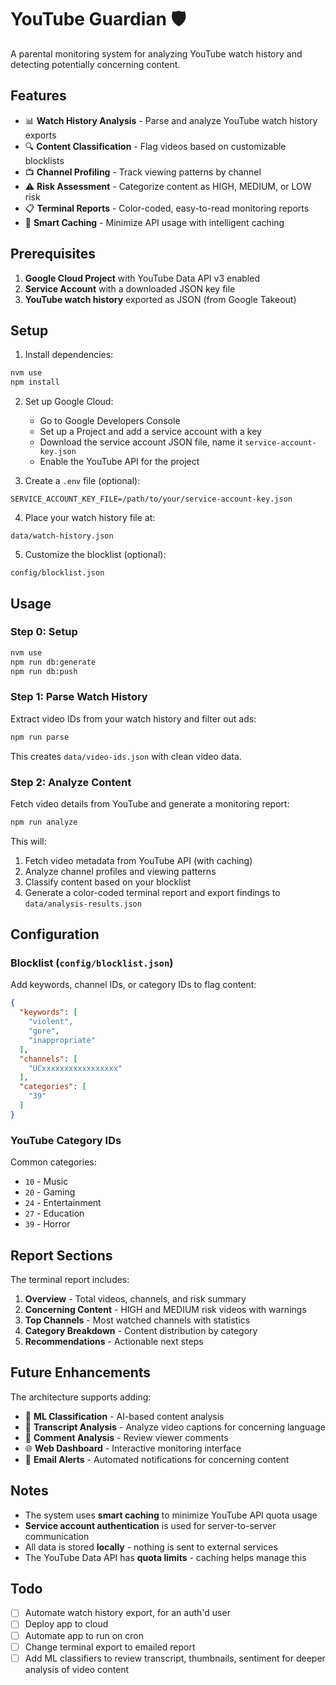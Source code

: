# YouTube Guardian 🛡️

A parental monitoring system for analyzing YouTube watch history and detecting potentially concerning content.

## Features

- 📊 **Watch History Analysis** - Parse and analyze YouTube watch history exports
- 🔍 **Content Classification** - Flag videos based on customizable blocklists
- 📺 **Channel Profiling** - Track viewing patterns by channel
- ⚠️ **Risk Assessment** - Categorize content as HIGH, MEDIUM, or LOW risk
- 📋 **Terminal Reports** - Color-coded, easy-to-read monitoring reports
- 💾 **Smart Caching** - Minimize API usage with intelligent caching

## Prerequisites

1. **Google Cloud Project** with YouTube Data API v3 enabled
2. **Service Account** with a downloaded JSON key file
3. **YouTube watch history** exported as JSON (from Google Takeout)

## Setup

1. Install dependencies:
```bash
nvm use
npm install
```

2. Set up Google Cloud:
   - Go to Google Developers Console
   - Set up a Project and add a service account with a key
   - Download the service account JSON file, name it `service-account-key.json`
   - Enable the YouTube API for the project

3. Create a `.env` file (optional):
```env
SERVICE_ACCOUNT_KEY_FILE=/path/to/your/service-account-key.json
```

4. Place your watch history file at:
```
data/watch-history.json
```

5. Customize the blocklist (optional):
```
config/blocklist.json
```

## Usage

### Step 0: Setup
```bash
nvm use
npm run db:generate
npm run db:push
```


### Step 1: Parse Watch History
Extract video IDs from your watch history and filter out ads:
```bash
npm run parse
```

This creates `data/video-ids.json` with clean video data.

### Step 2: Analyze Content
Fetch video details from YouTube and generate a monitoring report:
```bash
npm run analyze
```

This will:
1. Fetch video metadata from YouTube API (with caching)
2. Analyze channel profiles and viewing patterns
3. Classify content based on your blocklist
4. Generate a color-coded terminal report and export findings to `data/analysis-results.json`

## Configuration

### Blocklist (`config/blocklist.json`)

Add keywords, channel IDs, or category IDs to flag content:

```json
{
  "keywords": [
    "violent",
    "gore",
    "inappropriate"
  ],
  "channels": [
    "UCxxxxxxxxxxxxxxxxx"
  ],
  "categories": [
    "39"
  ]
}
```

### YouTube Category IDs

Common categories:
- `10` - Music
- `20` - Gaming
- `24` - Entertainment
- `27` - Education
- `39` - Horror


## Report Sections

The terminal report includes:

1. **Overview** - Total videos, channels, and risk summary
2. **Concerning Content** - HIGH and MEDIUM risk videos with warnings
3. **Top Channels** - Most watched channels with statistics
4. **Category Breakdown** - Content distribution by category
5. **Recommendations** - Actionable next steps

## Future Enhancements

The architecture supports adding:

- 🤖 **ML Classification** - AI-based content analysis
- 📝 **Transcript Analysis** - Analyze video captions for concerning language
- 💬 **Comment Analysis** - Review viewer comments
- 🌐 **Web Dashboard** - Interactive monitoring interface
- 📧 **Email Alerts** - Automated notifications for concerning content


## Notes

- The system uses **smart caching** to minimize YouTube API quota usage
- **Service account authentication** is used for server-to-server communication
- All data is stored **locally** - nothing is sent to external services
- The YouTube Data API has **quota limits** - caching helps manage this

## Todo

- [ ] Automate watch history export, for an auth'd user
- [ ] Deploy app to cloud
- [ ] Automate app to run on cron
- [ ] Change terminal export to emailed report
- [ ] Add ML classifiers to review transcript, thumbnails, sentiment for deeper analysis of video content
